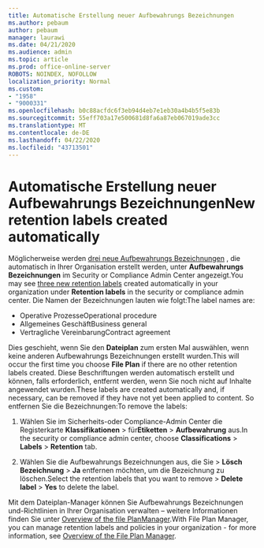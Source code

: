 ```yaml
---
title: Automatische Erstellung neuer Aufbewahrungs Bezeichnungen
ms.author: pebaum
author: pebaum
manager: laurawi
ms.date: 04/21/2020
ms.audience: admin
ms.topic: article
ms.prod: office-online-server
ROBOTS: NOINDEX, NOFOLLOW
localization_priority: Normal
ms.custom:
- "1958"
- "9000331"
ms.openlocfilehash: b0c88acfdc6f3eb94d4eb7e1eb30a4b4b5f5e83b
ms.sourcegitcommit: 55eff703a17e500681d8fa6a87eb067019ade3cc
ms.translationtype: MT
ms.contentlocale: de-DE
ms.lasthandoff: 04/22/2020
ms.locfileid: "43713501"
---
```

# <a name="new-retention-labels-created-automatically"></a><span data-ttu-id="57217-102">Automatische Erstellung neuer Aufbewahrungs Bezeichnungen</span><span class="sxs-lookup"><span data-stu-id="57217-102">New retention labels created automatically</span></span>

<span data-ttu-id="57217-103">Möglicherweise werden [drei neue Aufbewahrungs Bezeichnungen](https://docs.microsoft.com/office365/securitycompliance/file-plan-manager#default-retention-labels-and-label-policy) , die automatisch in Ihrer Organisation erstellt werden, unter **Aufbewahrungs Bezeichnungen** im Security or Compliance Admin Center angezeigt.</span><span class="sxs-lookup"><span data-stu-id="57217-103">You may see [three new retention labels](https://docs.microsoft.com/office365/securitycompliance/file-plan-manager#default-retention-labels-and-label-policy) created automatically in your organization under **Retention labels** in the security or compliance admin center.</span></span> <span data-ttu-id="57217-104">Die Namen der Bezeichnungen lauten wie folgt:</span><span class="sxs-lookup"><span data-stu-id="57217-104">The label names are:</span></span>

- <span data-ttu-id="57217-105">Operative Prozesse</span><span class="sxs-lookup"><span data-stu-id="57217-105">Operational procedure</span></span>
- <span data-ttu-id="57217-106">Allgemeines Geschäft</span><span class="sxs-lookup"><span data-stu-id="57217-106">Business general</span></span>
- <span data-ttu-id="57217-107">Vertragliche Vereinbarung</span><span class="sxs-lookup"><span data-stu-id="57217-107">Contract agreement</span></span>

<span data-ttu-id="57217-108">Dies geschieht, wenn Sie den **Dateiplan** zum ersten Mal auswählen, wenn keine anderen Aufbewahrungs Bezeichnungen erstellt wurden.</span><span class="sxs-lookup"><span data-stu-id="57217-108">This will occur the first time you choose **File Plan** if there are no other retention labels created.</span></span> <span data-ttu-id="57217-109">Diese Beschriftungen werden automatisch erstellt und können, falls erforderlich, entfernt werden, wenn Sie noch nicht auf Inhalte angewendet wurden.</span><span class="sxs-lookup"><span data-stu-id="57217-109">These labels are created automatically and, if necessary, can be removed if they have not yet been applied to content.</span></span> <span data-ttu-id="57217-110">So entfernen Sie die Bezeichnungen:</span><span class="sxs-lookup"><span data-stu-id="57217-110">To remove the labels:</span></span>

1. <span data-ttu-id="57217-111">Wählen Sie im Sicherheits-oder Compliance-Admin Center die Registerkarte **Klassifikationen** > für**Etiketten** > **Aufbewahrung** aus.</span><span class="sxs-lookup"><span data-stu-id="57217-111">In the security or compliance admin center, choose **Classifications** > **Labels** > **Retention** tab.</span></span>

1. <span data-ttu-id="57217-112">Wählen Sie die Aufbewahrungs Bezeichnungen aus, die Sie > **Lösch Bezeichnung** > **Ja** entfernen möchten, um die Bezeichnung zu löschen.</span><span class="sxs-lookup"><span data-stu-id="57217-112">Select the retention labels that you want to remove > **Delete label** > **Yes** to delete the label.</span></span>

<span data-ttu-id="57217-113">Mit dem Dateiplan-Manager können Sie Aufbewahrungs Bezeichnungen und-Richtlinien in Ihrer Organisation verwalten – weitere Informationen finden Sie unter [Overview of the file PlanManager](https://docs.microsoft.com/office365/securitycompliance/file-plan-manager).</span><span class="sxs-lookup"><span data-stu-id="57217-113">With File Plan Manager, you can manage retention labels and policies in your organization - for more information, see [Overview of the File Plan Manager](https://docs.microsoft.com/office365/securitycompliance/file-plan-manager).</span></span>